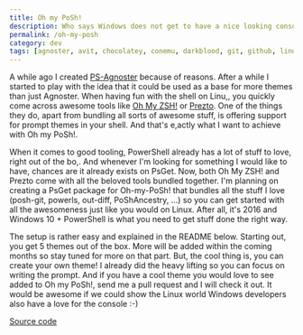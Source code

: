 ```yaml
---
title: Oh my PoSh!
description: Who says Windows does not get to have a nice looking console? Oh-my-PoSh will provide you with themes for PowerShell in ConEmu that look crisp!
permalink: /oh-my-posh
category: dev
tags: [agnoster, avit, chocolatey, conemu, darkblood, git, github, linux, oh my zsh, paradox, posh, posh-git, powerline, powerls, powershell, prezto, psget, sorin, windows, windows 10, zsh]
---
```


A while ago I created <a href="https://herebedragons.io/shell-shock/" target="_blank">PS-Agnoster</a> because of reasons. After a while I started to play with the idea that it could be used as a base for more themes than just Agnoster. When having fun with the shell on Linu,, you quickly come across awesome tools like <a href="https://github.com/robbyrussell/oh-my-zsh" target="_blank">Oh My ZSH!</a> or <a href="https://github.com/sorin-ionescu/prezto" target="_blank">Prezto</a>. One of the things they do, apart from bundling all sorts of awesome stuff, is offering support for prompt themes in your shell. And that's e,actly what I want to achieve with Oh my PoSh!.

When it comes to good tooling, PowerShell already has a lot of stuff to love, right out of the bo,. And whenever I'm looking for something I would like to have, chances are it already exists on PsGet. Now, both Oh My ZSH! and Prezto come with all the beloved tools bundled together. I'm planning on creating a PsGet package for Oh-my-PoSh! that bundles all the stuff I love (posh-git, powerls, out-diff, PoShAncestry, ...) so you can get started with all the awesomeness just like you would on Linux. After all, it's 2016 and Windows 10 + PowerShell is what you need to get stuff done the right way.

The setup is rather easy and explained in the README below. Starting out, you get 5 themes out of the box. More will be added within the coming months so stay tuned for more on that part. But, the cool thing is, you can create your own theme! I already did the heavy lifting so you can focus on writing the prompt. And if you have a cool theme you would love to see added to Oh my PoSh!, send me a pull request and I will check it out. It would be awesome if we could show the Linux world Windows developers also have a love for the console :-)

<a class="github_link" href="https://github.com/JanJoris/oh-my-posh" target="_blank" >Source code</a>